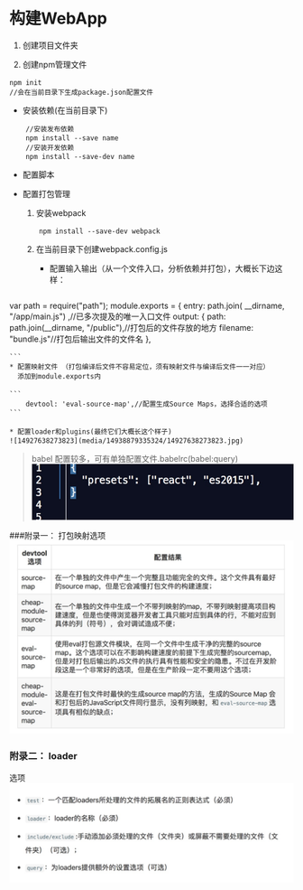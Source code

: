 # 构建WebApp

1. 创建项目文件夹

2. 创建npm管理文件

```
npm init
//会在当前目录下生成package.json配置文件
```

* 安装依赖(在当前目录下)

```
    //安装发布依赖
    npm install --save name
    //安装开发依赖
    npm install --save-dev name
```

* 配置脚本

* 配置打包管理
    
    1. 安装webpack
    
    ```
        npm install --save-dev webpack
    ```
    2. 在当前目录下创建webpack.config.js
    
        * 配置输入输出（从一个文件入口，分析依赖并打包），大概长下边这样：
        
    ```
var path = require("path");
module.exports = {
    entry:  path.join( __dirname, "/app/main.js") ,//已多次提及的唯一入口文件
    output: {
        path: path.join(__dirname, "/public"),//打包后的文件存放的地方
        filename: "bundle.js"//打包后输出文件的文件名
    },
                
    ```
    * 配置映射文件 （打包编译后文件不容易定位，须有映射文件与编译后文件一一对应）
      添加到module.exports内
    
    ```
        devtool: 'eval-source-map',//配置生成Source Maps，选择合适的选项
    ```
    
    * 配置loader和plugins(最终它们大概长这个样子)
    ![14927638273823](media/14938879335324/14927638273823.jpg)

> babel 配置较多，可有单独配置文件.babelrc(babel:query)
![14927639200643](media/14938879335324/14927639200643.jpg)



###附录一： 打包映射选项
![14927643026480](media/14938879335324/14927643026480.jpg)

### 附录二： loader
选项
![14927643508024](media/14938879335324/14927643508024.jpg)

